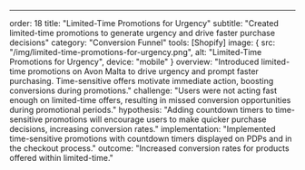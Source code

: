 ---
order: 18
title: "Limited-Time Promotions for Urgency"
subtitle: "Created limited-time promotions to generate urgency and drive faster purchase decisions"
category: "Conversion Funnel"
tools: [Shopify]
image: {
    src: "/img/limited-time-promotions-for-urgency.png",
    alt: "Limited-Time Promotions for Urgency",
    device: "mobile"
}
overview: "Introduced limited-time promotions on Avon Malta to drive urgency and prompt faster purchasing. Time-sensitive offers motivate immediate action, boosting conversions during promotions."
challenge: "Users were not acting fast enough on limited-time offers, resulting in missed conversion opportunities during promotional periods."
hypothesis: "Adding countdown timers to time-sensitive promotions will encourage users to make quicker purchase decisions, increasing conversion rates."
implementation: "Implemented time-sensitive promotions with countdown timers displayed on PDPs and in the checkout process."
outcome: "Increased conversion rates for products offered within limited-time."